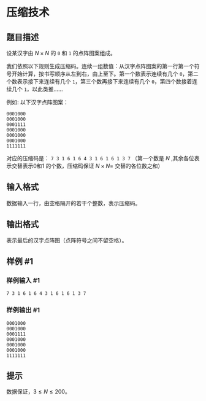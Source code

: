# 压缩技术

## 题目描述

设某汉字由 $N \times N$ 的 $\texttt 0$ 和 $\texttt 1$ 的点阵图案组成。

我们依照以下规则生成压缩码。连续一组数值：从汉字点阵图案的第一行第一个符号开始计算，按书写顺序从左到右，由上至下。第一个数表示连续有几个 $\texttt 0$，第二个数表示接下来连续有几个 $\texttt 1$，第三个数再接下来连续有几个 $\texttt 0$，第四个数接着连续几个 $\texttt 1$，以此类推……

例如: 以下汉字点阵图案：

```
0001000
0001000
0001111
0001000
0001000
0001000
1111111
```

对应的压缩码是： $\texttt {7 3 1 6 1 6 4 3 1 6 1 6 1 3 7}$ （第一个数是 $N$ ,其余各位表示交替表示0和1 的个数，压缩码保证 $N \times N=$ 交替的各位数之和）


## 输入格式

数据输入一行，由空格隔开的若干个整数，表示压缩码。


## 输出格式

表示最后的汉字点阵图（点阵符号之间不留空格）。


## 样例 #1

### 样例输入 #1
```
7 3 1 6 1 6 4 3 1 6 1 6 1 3 7
```

### 样例输出 #1

```
0001000
0001000
0001111
0001000
0001000
0001000
1111111
```

## 提示

数据保证，$3\leq N\leq 200$。
